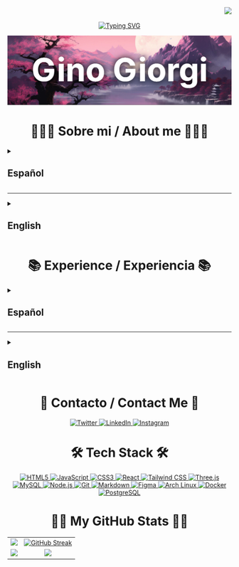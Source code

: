 <p align="right">
  <a href="https://visitorbadge.io/status?path=ginogiorgi">
    <img src="https://api.visitorbadge.io/api/visitors?path=ginogiorgi&label=VISITANTES%2FVISITORS&labelColor=%23f47373&countColor=%23555555&style=flat-square&labelStyle=upper" />
  </a>
</p>

<p align="center">
  <a href="https://git.io/typing-svg">
    <img src="https://readme-typing-svg.demolab.com?font=Roboto&weight=700&size=30&duration=3000&pause=1000&color=F47373&center=true&vCenter=true&random=false&width=435&lines=Hello%2C+welcome!;Hola%2C+bienvenido!" alt="Typing SVG" />
  </a>
</p>

<img src="https://raw.githubusercontent.com/ginogiorgi/ginogiorgi/refs/heads/main/gitHub-cover.JPG" />

<h1 align="center">🙋🏻‍♂ Sobre mi / About me 🙋🏻‍♂</h1>

<details close>
  <summary><h2>Español</h2></summary>
  <br>
  <p>Mi nombre completo es Gino Rubén Giorgi, nacido el 7 de enero de 1999. Soy de Rosario, Argentina. Apasionado del hardware y el software desde chico. Mis principales habilidades están centradas en JavaScript, aunque disfruto explorar tecnologías más avanzadas y poco convencionales.</p>

  <p>Siempre trato de entregar el mejor producto posible, y me interesa escuchar y adquirir opiniones diferentes a la mía.</p>

  <p>En mi tiempo libre me gusta experimentar y aprender sobre sistemas operativos, cocinar, y debatir con amigos sobre política, economía y videojuegos.</p>

  <p>En el futuro me veo involucrándome con la inteligencia artificial y desarrollando una tecnología revolucionaria.</p>

  <p>En el ámbito personal me interesa conocer culturas distintas a la mía, como las originarias de Japón o Italia.</p>
</details>

---

<details close>
  <summary><h2>English</h2></summary>
  <br>
  <p>My full name is Gino Rubén Giorgi, born on January 7, 1999. Originally from Rosario, Argentina. I’ve been passionate about hardware and software since I was a kid. My main skills are in JavaScript, but I like to explore more advanced and unconventional technologies.</p>

  <p>I always try to deliver the best product possible, and I am interested in listening to and learning from perspectives different from mine.</p>

  <p>In my free time I enjoy experimenting and learning about operating systems, cooking, and debating with friends about politics, economics, and video games.</p>

  <p>In the future I see myself getting involved with artificial intelligence and developing revolutionary technology.</p>

  <p>On a personal level, I’m eager to learn about cultures different from mine, such as those originating from Japan or Italy.</p>
</details>

<h1 align="center">📚 Experience / Experiencia 📚</h1>

<details close>
  <summary><h2>Español</h2></summary>
  <ul>
    <li>Título de auxiliar bilingüe (español-inglés) de Misericordia School of English (2016)</li>
    <li>Estudiante de Ingeniería en Sistemas de la Información en la Universidad Tecnológica Nacional (UTN) (2020 – Actualidad)</li>
    <li>Curso de Python en <a href="https://www.coderhouse.com/">Coderhouse</a> (2022)</li>
    <li>Cursos de Desarrollo Full Stack en <a href="https://platzi.com/">Platzi</a> (2023 – 2025)</li>
    <li>Autodidacta en programación (2023 – Actualidad)</li>
  </ul>
</details>

---

<details close>
  <summary><h2>English</h2></summary>
  <ul>
    <li>Bilingual Spanish-English Assistant diploma from Misericordia School of English (2016)</li>
    <li>Information Systems Engineering student at Universidad Tecnológica Nacional (UTN) (2020 – Present)</li>
    <li>Python course on <a href="https://www.coderhouse.com/">Coderhouse</a> (2022)</li>
    <li>Full Stack development courses on <a href="https://platzi.com/">Platzi</a> (2023 – 2025)</li>
    <li>Self-taught programming (2023 – Present)</li>
  </ul>
</details>

<h1 align="center">📩 Contacto / Contact Me 📩</h1>

<div align="center">
  <a href="https://twitter.com/ginogiorgi890" target="_blank">
    <img src="https://raw.githubusercontent.com/rahuldkjain/github-profile-readme-generator/master/src/images/icons/Social/twitter.svg" alt="Twitter" height="30" width="40" />
  </a>
  <a href="https://www.linkedin.com/in/ginorubengiorgi/" target="_blank">
    <img src="https://raw.githubusercontent.com/rahuldkjain/github-profile-readme-generator/master/src/images/icons/Social/linked-in-alt.svg" alt="LinkedIn" height="30" width="40" />
  </a>
  <a href="https://instagram.com/ginogiorgi1" target="_blank">
    <img src="https://raw.githubusercontent.com/rahuldkjain/github-profile-readme-generator/master/src/images/icons/Social/instagram.svg" alt="Instagram" height="30" width="40" />
  </a>
</div>

<h1 align="center">🛠️ Tech Stack 🛠️</h1>
<div align="center">
  <a href="https://developer.mozilla.org/docs/Web/HTML"    target="_blank">
    <img src="https://uxwing.com/wp-content/themes/uxwing/download/brands-and-social-media/html-icon.png" width="40" height="40" alt="HTML5" />
  </a>
  <a href="https://developer.mozilla.org/docs/Web/JavaScript" target="_blank">
    <img src="https://cdn.jsdelivr.net/gh/devicons/devicon/icons/javascript/javascript-original.svg" width="40" height="40" alt="JavaScript" />
  </a>
  <a href="https://developer.mozilla.org/docs/Web/CSS"      target="_blank">
    <img src="https://cdn.jsdelivr.net/gh/devicons/devicon/icons/css3/css3-original.svg" width="40" height="40" alt="CSS3" />
  </a>
  <a href="https://reactjs.org/"                             target="_blank">
    <img src="https://cdn.jsdelivr.net/gh/devicons/devicon/icons/react/react-original.svg" width="40" height="40" alt="React" />
  </a>
  <a href="https://tailwindcss.com/"                         target="_blank">
    <img src="https://cdn.jsdelivr.net/gh/devicons/devicon/icons/tailwindcss/tailwindcss-original.svg" width="40" height="40" alt="Tailwind CSS" />
  </a>
  <a href="https://threejs.org/"                             target="_blank">
    <img src="https://cdn.jsdelivr.net/gh/devicons/devicon/icons/threejs/threejs-original.svg" width="40" height="40" alt="Three.js" />
  </a>
  <a href="https://www.mysql.com/"                           target="_blank">
    <img src="https://cdn.jsdelivr.net/gh/devicons/devicon/icons/mysql/mysql-original.svg" width="40" height="40" alt="MySQL" />
  </a>
  <a href="https://nodejs.org/"                              target="_blank">
    <img src="https://cdn.jsdelivr.net/gh/devicons/devicon/icons/nodejs/nodejs-original.svg" width="40" height="40" alt="Node.js" />
  </a>
  <a href="https://git-scm.com/"                             target="_blank">
    <img src="https://cdn.jsdelivr.net/gh/devicons/devicon/icons/git/git-original.svg" width="40" height="40" alt="Git" />
  </a>
  <a href="https://www.markdownguide.org/"                   target="_blank">
    <img src="https://cdn.jsdelivr.net/gh/devicons/devicon/icons/markdown/markdown-original.svg" width="40" height="40" alt="Markdown" />
  </a>
  <a href="https://www.figma.com/"                           target="_blank">
    <img src="https://cdn.jsdelivr.net/gh/devicons/devicon/icons/figma/figma-original.svg" width="40" height="40" alt="Figma" />
  </a>
  <a href="https://www.archlinux.org/"                       target="_blank">
    <img src="https://cdn.jsdelivr.net/gh/devicons/devicon/icons/archlinux/archlinux-original.svg" width="40" height="40" alt="Arch Linux" />
  </a>
  <a href="https://www.docker.com/"                          target="_blank">
    <img src="https://cdn.jsdelivr.net/gh/devicons/devicon/icons/docker/docker-original.svg" width="40" height="40" alt="Docker" />
  </a>
  <a href="https://www.postgresql.org/"                      target="_blank">
    <img src="https://cdn.jsdelivr.net/gh/devicons/devicon/icons/postgresql/postgresql-original.svg" width="40" height="40" alt="PostgreSQL" />
  </a>
</div>

<h1 align="center">💪🏻 My GitHub Stats 💪🏻</h1>

<table>
  <tr>
    <td align="center">
      <img src="https://leetcard.jacoblin.cool/ginogiorgi?theme=catppuccinMocha&font=Ubuntu&ext=heatmap"/>
    </td>
    <td align="center">
<a href="https://git.io/streak-stats"><img src="https://streak-stats.demolab.com?user=ginogiorgi&theme=tokyonight&card_width=499&card_height=319" alt="GitHub Streak" /></a>
    </td> 
  </tr>
  <tr>
    <td align="center">
      <img src="https://github-readme-stats.vercel.app/api?username=ginogiorgi&count_private=true&show_icons=true&theme=tokyonight&card_width=499&card_height=319"/>
    </td>
    <td align="center">
      <img src="https://github-readme-stats.vercel.app/api/top-langs/?username=ginogiorgi&langs_count=10&layout=compact&theme=tokyonight&card_width=499&card_height=319"/>
    </td>
  </tr>
</table>
